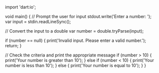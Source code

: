 import 'dart:io';

void main() {
  // Prompt the user for input
  stdout.write('Enter a number: ');
  var input = stdin.readLineSync();
  
  // Convert the input to a double
  var number = double.tryParse(input);
  
  if (number == null) {
    print('Invalid input. Please enter a valid number.');
    return;
  }
  
  // Check the criteria and print the appropriate message
  if (number > 10) {
    print('Your number is greater than 10');
  } else if (number < 10) {
    print('Your number is less than 10');
  } else {
    print('Your number is equal to 10');
  }
}
